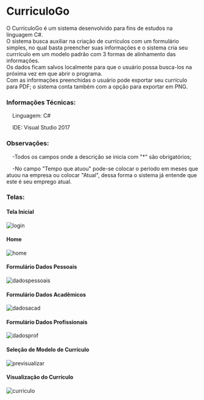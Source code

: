 # CurriculoGo

O CurrículoGo é um sistema desenvolvido para fins de estudos na linguagem C#.<br>
O sistema busca auxiliar na criação de currículos com um formulário simples, no qual basta preencher suas informações e o sistema cria seu currrículo em um modelo padrão com 3 formas de alinhamento das informações.<br>
Os dados ficam salvos localmente para que o usuário possa busca-los na próxima vez em que abrir o programa.<br>
Com as informações preenchidas o usuário pode exportar seu currículo para PDF; o sistema conta também com a opção para exportar em PNG.

<h3>Informações Técnicas:</h3>
<p>&nbsp&nbsp&nbsp&nbspLinguagem: C# <p>
<p>&nbsp&nbsp&nbsp&nbspIDE: Visual Studio 2017 </p>

<h3>Observações:</h3>
<p>&nbsp&nbsp&nbsp&nbsp-Todos os campos onde a descrição se inicia com "*" são obrigatórios;</p>
<p>&nbsp&nbsp&nbsp&nbsp-No campo "Tempo que atuou" pode-se colocar o período em meses que atuou na empresa ou colocar "Atual", dessa forma o sistema já entende que este é seu emprego atual.</p>
<h3>Telas:</h3>

<h4>Tela Inicial</h4>

![login](https://user-images.githubusercontent.com/43114897/45267274-f1f36680-b43f-11e8-9ff2-43cd770c283a.PNG)

<h4>Home</h4>

![home](https://user-images.githubusercontent.com/43114897/45267312-77771680-b440-11e8-8cb5-2e80d01bcabd.PNG)

<h4>Formulário Dados Pessoais</h4>

![dadospessoais](https://user-images.githubusercontent.com/43114897/45267403-06d0f980-b442-11e8-831c-b7f03d0e73df.PNG)

<h4>Formulário Dados Acadêmicos</h4>

![dadosacad](https://user-images.githubusercontent.com/43114897/45267402-06d0f980-b442-11e8-9985-e1462bc9d3aa.PNG)

<h4>Formulário Dados Profissionais</h4>

![dadosprof](https://user-images.githubusercontent.com/43114897/45267404-06d0f980-b442-11e8-986c-6b7121141a3b.PNG)

<h4>Seleção de Modelo de Currículo</h4>

![previsualizar](https://user-images.githubusercontent.com/43114897/45267406-07699000-b442-11e8-9a44-ef4d989076ce.PNG)

<h4>Visualização do Currículo</h4>

![curriculo](https://user-images.githubusercontent.com/43114897/45267447-d3429f00-b442-11e8-9ce5-325606e5e91a.PNG)

